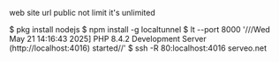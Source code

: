 web site url public not limit it's unlimited 

$ pkg install nodejs
$ npm install -g localtunnel
$ lt --port 8000
'///Wed May 21 14:16:43 2025] PHP 8.4.2 Development Server (http://localhost:4016) started//'
$ ssh -R 80:localhost:4016 serveo.net
